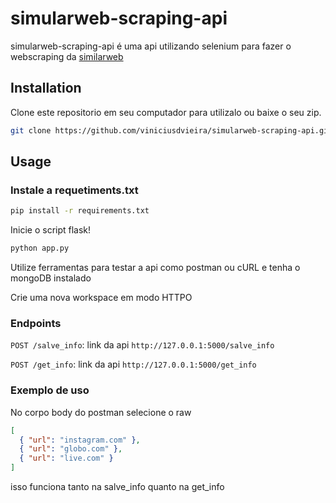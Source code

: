 # simularweb-scraping-api

simularweb-scraping-api é uma api utilizando selenium para fazer o webscraping da [similarweb](https://www.similarweb.com/pt/)

## Installation

Clone este repositorio em seu computador para utilizalo ou baixe o seu zip.

```bash
git clone https://github.com/viniciusdvieira/simularweb-scraping-api.git
```

## Usage

### Instale a requetiments.txt 

```bash
pip install -r requirements.txt
```
Inicie o script flask!
```bash
python app.py
```
Utilize ferramentas para testar a api como postman ou cURL e tenha o mongoDB instalado

Crie uma nova workspace em modo HTTPO
### Endpoints

 `POST /salve_info`:
link da api `http://127.0.0.1:5000/salve_info`

`POST /get_info`:
link da api `http://127.0.0.1:5000/get_info`

### Exemplo de uso
No corpo body do postman selecione o raw 
```JSON
[
  { "url": "instagram.com" },
  { "url": "globo.com" },
  { "url": "live.com" }
]
```
isso funciona tanto na salve_info quanto na get_info
